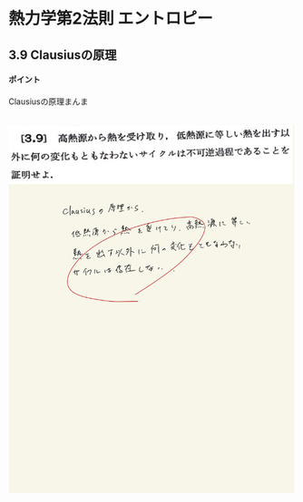 <script type="text/javascript" async src="https://cdnjs.cloudflare.com/ajax/libs/mathjax/2.7.7/MathJax.js?config=TeX-MML-AM_CHTML">


</script>

<script type="text/x-mathjax-config">
 MathJax.Hub.Config({
 tex2jax: {
 inlineMath: [['$', '$'] ],
 displayMath: [ ['$$','$$'], ["\\[","\\]"] ]
 }
 });
</script>

# 熱力学第2法則 エントロピー
## 3.9 $\mathrm{Clausius}$の原理

#### ポイント

$\mathrm{Clausius}$の原理まんま
<br>
<br>

<img width="600" alt="Harashima-60" src="./images/Harashima-60.jpg">